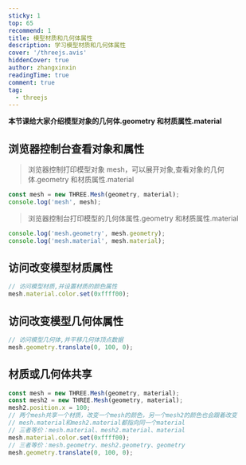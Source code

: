 ```yaml
---
sticky: 1
top: 65
recommend: 1
title: 模型材质和几何体属性
description: 学习模型材质和几何体属性
cover: '/threejs.avis'
hiddenCover: true
author: zhangxinxin
readingTime: true
comment: true
tag:
  - threejs
---
```


**本节课给大家介绍模型对象的几何体.geometry 和材质属性.material**

## 浏览器控制台查看对象和属性

> 浏览器控制打印模型对象 mesh，可以展开对象,查看对象的几何体.geometry 和材质属性.material

```js
const mesh = new THREE.Mesh(geometry, material);
console.log('mesh', mesh);
```

> 浏览器控制台打印模型的几何体属性.geometry 和材质属性.material

```js
console.log('mesh.geometry', mesh.geometry);
console.log('mesh.material', mesh.material);
```

## 访问改变模型材质属性

```js
// 访问模型材质,并设置材质的颜色属性
mesh.material.color.set(0xffff00);
```

## 访问改变模型几何体属性

```js
// 访问模型几何体,并平移几何体顶点数据
mesh.geometry.translate(0, 100, 0);
```

## 材质或几何体共享

```js
const mesh = new THREE.Mesh(geometry, material);
const mesh2 = new THREE.Mesh(geometry, material);
mesh2.position.x = 100;
// 两个mesh共享一个材质，改变一个mesh的颜色，另一个mesh2的颜色也会跟着改变
// mesh.material和mesh2.material都指向同一个material
// 三者等价：mesh.material、mesh2.material、material
mesh.material.color.set(0xffff00);
// 三者等价：mesh.geometry、mesh2.geometry、geometry
mesh.geometry.translate(0, 100, 0);
```

